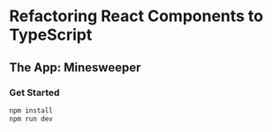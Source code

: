 # Refactoring React Components to TypeScript

## The App: Minesweeper

### Get Started

```bash
npm install
npm run dev
```
